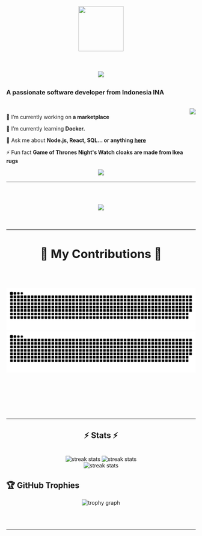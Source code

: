 <div align="center">
  <img height="120" width="120" src="https://media.giphy.com/media/v1.Y2lkPTc5MGI3NjExdWkyemFucnhmb2l1NTdudHRmeXFoMWprNnZsNXp4NGNrMDVjc3FyZiZlcD12MV9naWZzX2VhcnhjCZjd=g/u2Wgd4OwsA0Ny69v20/giphy.gif"  />
</div>

###

<h1 align="center">
    <img src="https://readme-typing-svg.herokuapp.com/?font=Righteous&size=35&center=true&vCenter=true&width=500&height=70&duration=4000&lines=Hi+There!+👋;+I'm+Habib+Muhammad+Rizki!;" />
</h1>

<h3 align="flex-start">A passionate software developer from Indonesia INA</h3>

<br/>

<div style="display: flex; justify-content: space-between; flex-direction: row;  align-items: flex-start;">
  <div style="flex: 1;">
    <p>🔭 I’m currently working on <strong>a marketplace</strong></p>
    <p>🌱 I’m currently learning <strong>Docker.</strong></p>
    <p>💬 Ask me about <strong>Node.js, React, SQL... or anything <a href="https://github.com/habibmrizki">here</a></strong></p>
    <p>⚡ Fun fact <strong>Game of Thrones Night's Watch cloaks are made from Ikea rugs</strong></p>
  </div>
  <div>
    <img height="150" src="https://media.giphy.com/media/3xz2Bw12fe9iyG06v6/giphy.gif?cid=ecf05e47wgm0pu99dr140tnlh903ricz4xjkoc689b4ymg5w&ep=v1_gifs_related&rid=giphy.gif&ct=g"  />
  </div>
</div>
<div align="center">
  <a href="https://www.linkedin.com/in/habib-rizki/" target="_blank">
    <img src="https://img.shields.io/badge/LinkedIn-0077B5?style=for-the-badge&logo=linkedin&logoColor=white" target="_blank" />
  </a>
</div>

<hr/>

<h2 align="center"⚒️ Languages-Frameworks-Tools ⚒️</h2>
<br/>
<div align="center">
    <img src="https://skillicons.dev/icons?i=react,bootstrap,html,css,vscode,github,figma,tailwind,git,javascript,nodejs,go" />
</div>

<br/>
<hr/>

<div align="center">
  <h2>🐍 My Contributions 🐍</h2>
  <br>

![github contribution grid snake animation](https://raw.githubusercontent.com/fulsep/fulsep/output/github-snake-dark.svg#gh-dark-mode-only)![github contribution grid snake animation](https://raw.githubusercontent.com/fulsep/fulsep/output/github-snake.svg#gh-light-mode-only)

  <br/><br/><br/>
</div>

<hr/>

<h2 align="center">⚡ Stats ⚡</h2>
<br>
<div align=center>
     <img width=390 src="https://github-readme-stats.vercel.app/api?username=habibmrizki&theme=react&show_icons=true&hide_border=true&count_private=true" alt="streak stats"/>
         <img width=390 src="https://github-readme-streak-stats.herokuapp.com/?user=habibmrizki&theme=react&hide_border=true" alt="streak stats"/>
  <br/>
     <img width=390 src="https://github-readme-stats.vercel.app/api/top-langs/?username=habibmrizki&theme=react&show_icons=true&hide_border=true&layout=compact" alt="streak stats"/>

</div>

## 🏆 GitHub Trophies
<div align="center">
  <img src="https://github-profile-trophy.vercel.app?username=maurodesouza&theme=dracula&column=-1&row=1&margin-w=8&margin-h=8&no-bg=false&no-frame=false&order=4" height="150" alt="trophy graph"  />
</div>

<br/><br/>

<hr/>
